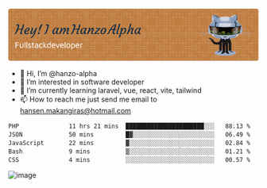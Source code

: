 ![Header](./github-header-image.png)

- 👋 Hi, I’m @hanzo-alpha
- 👀 I’m interested in software developer
- 🌱 I’m currently learning laravel, vue, react, vite, tailwind
- 📫 How to reach me just send me email to hansen.makangiras@hotmail.com 

<!---
hanzo-alpha/hanzo-alpha is a ✨ special ✨ repository because its `README.md` (this file) appears on your GitHub profile.
You can click the Preview link to take a look at your changes.
--->

<!--START_SECTION:waka-->

```txt
PHP              11 hrs 21 mins  ██████████████████████░░░   88.13 %
JSON             50 mins         █▓░░░░░░░░░░░░░░░░░░░░░░░   06.49 %
JavaScript       22 mins         ▓░░░░░░░░░░░░░░░░░░░░░░░░   02.84 %
Bash             9 mins          ▒░░░░░░░░░░░░░░░░░░░░░░░░   01.21 %
CSS              4 mins          ░░░░░░░░░░░░░░░░░░░░░░░░░   00.57 %
```

<!--END_SECTION:waka-->

![image](https://github.com/hanzo-alpha/hanzo-alpha/assets/111342797/c4bd2977-6123-4017-8652-6e166259b484)

